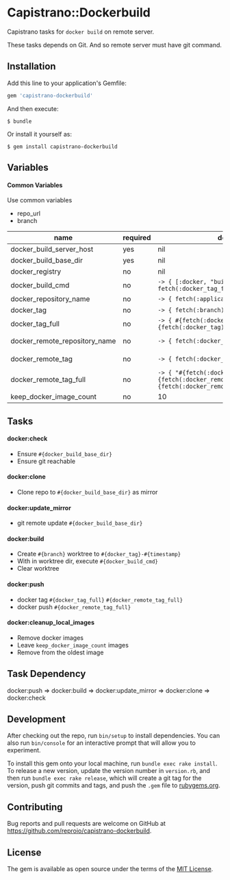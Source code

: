 # Capistrano::Dockerbuild

Capistrano tasks for `docker build` on remote server.

These tasks depends on Git.
And so remote server must have git command.

## Installation

Add this line to your application's Gemfile:

```ruby
gem 'capistrano-dockerbuild'
```

And then execute:

    $ bundle

Or install it yourself as:

    $ gem install capistrano-dockerbuild

## Variables

#### Common Variables
Use common variables
- repo_url
- branch

| name                          | required | default                                                                                                            | desc                                                                                     |
| ----                          | ----     | ----                                                                                                               | ----                                                                                     |
| docker_build_server_host      | yes      | nil                                                                                                                | Build server hostname or SSH::Host object                                                |
| docker_build_base_dir         | yes      | nil                                                                                                                | Repository clone to here, and execute build command here                                 |
| docker_registry               | no       | nil                                                                                                                | Docker registry hostname. if use DockerHub, keep nil                                     |
| docker_build_cmd              | no       | `-> { [:docker, "build", "-t", fetch(:docker_tag_full), "."] }`                                                    | Execute command for image building                                                       |
| docker_repository_name        | no       | `-> { fetch(:application) }`                                                                                       | Use by `docker tag {{docker_repository_name}}:tag`                                       |
| docker_tag                    | no       | `-> { fetch(:branch) }`                                                                                            | Use by `docker tag repository:{{docker_tag}}`                                            |
| docker_tag_full               | no       | `-> { #{fetch(:docker_repository_name)}:#{fetch(:docker_tag)}" }`                                                  | Use by `docker tag {{docker_tag_full}}`                                                  |
| docker_remote_repository_name | no       | `-> { fetch(:docker_repository_name) }`                                                                            | Use by `docker push docker_registry/{{docker_remote_repository_name}}:docker_remote_tag` |
| docker_remote_tag             | no       | `-> { fetch(:docker_tag) }`                                                                                        | Use by `docker push docker_registry/docker_remote_repository_name:{{docker_remote_tag}}` |
| docker_remote_tag_full        | no       | `-> { "#{fetch(:docker_registry) &.+ "/"}#{fetch(:docker_remote_repository_name)}:#{fetch(:docker_remote_tag)}" }` | Use by `docker push {{docker_remote_tag_full}}`                                          |
| keep_docker_image_count       | no       | 10                                                                                                                 |                                                                                          |


## Tasks

#### docker:check
- Ensure `#{docker_build_base_dir}`
- Ensure git reachable

#### docker:clone
- Clone repo to `#{docker_build_base_dir}` as mirror

#### docker:update_mirror
- git remote update `#{docker_build_base_dir}`

#### docker:build
- Create `#{branch}` worktree to `#{docker_tag}-#{timestamp}`
- With in worktree dir, execute `#{docker_build_cmd}`
- Clear worktree

#### docker:push
- docker tag `#{docker_tag_full}` `#{docker_remote_tag_full}`
- docker push `#{docker_remote_tag_full}`

#### docker:cleanup_local_images
- Remove docker images
- Leave `keep_docker_image_count` images
- Remove from the oldest image

## Task Dependency

docker:push => docker:build => docker:update_mirror => docker:clone => docker:check

## Development

After checking out the repo, run `bin/setup` to install dependencies. You can also run `bin/console` for an interactive prompt that will allow you to experiment.

To install this gem onto your local machine, run `bundle exec rake install`. To release a new version, update the version number in `version.rb`, and then run `bundle exec rake release`, which will create a git tag for the version, push git commits and tags, and push the `.gem` file to [rubygems.org](https://rubygems.org).

## Contributing

Bug reports and pull requests are welcome on GitHub at https://github.com/reproio/capistrano-dockerbuild.

## License

The gem is available as open source under the terms of the [MIT License](http://opensource.org/licenses/MIT).
